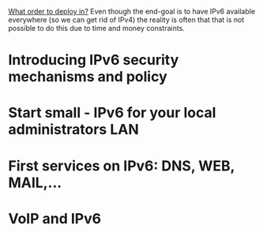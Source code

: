 [What order to deploy
in?](deployment_order) Even though the end-goal is to have IPv6 available
everywhere (so we can get rid of IPv4) the reality is often that that is not
possible to do this due to time and money constraints.


Introducing IPv6 security mechanisms and policy
===============================================

Start small - IPv6 for your local administrators LAN
====================================================

First services on IPv6: DNS, WEB, MAIL,...
==========================================

VoIP and IPv6
=============
